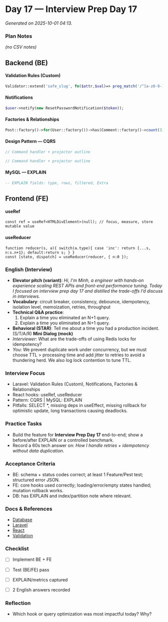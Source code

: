 # Day 17 — Interview Prep Day 17

_Generated on 2025-10-01 04:13._

### Plan Notes
_(no CSV notes)_

## Backend (BE)

#### Validation Rules (Custom)
```php
Validator::extend('safe_slug', fn($attr,$val)=> preg_match('/^[a-z0-9-]+$/',$val));
```

#### Notifications
```php
$user->notify(new ResetPasswordNotification($token));
```

#### Factories & Relationships
```php
Post::factory()->for(User::factory())->has(Comment::factory()->count(3))->create();
```

#### Design Pattern — CQRS
```php
// Command handler + projector outline
```
```php
// Command handler + projector outline
```

#### MySQL — EXPLAIN
```sql
-- EXPLAIN fields: type, rows, filtered, Extra
```

## Frontend (FE)

#### useRef
```tsx
const ref = useRef<HTMLDivElement>(null); // focus, measure, store mutable value
```

#### useReducer
```tsx
function reducer(s, a){ switch(a.type){ case 'inc': return {...s, n:s.n+1}; default:return s; } }
const [state, dispatch] = useReducer(reducer, { n:0 });
```

### English (Interview)
- **Elevator pitch (variant)**: *Hi, I'm Minh, a engineer with hands‑on experience scaling REST APIs and front-end performance tuning. Today I focused on interview prep day 17 and distilled the trade-offs I’d discuss in interviews.*
- **Vocabulary**: circuit breaker, consistency, debounce, idempotency, isolation level, memoization, retries, throughput
- **Technical Q&A practice**:  
  1) Explain a time you eliminated an N+1 query.  
  2) Explain a time you eliminated an N+1 query.
- **Behavioral (STAR)**: Tell me about a time you had a production incident. (S/T/A/R)
**Mini Dialog (mock)**
- *Interviewer*: What are the trade-offs of using Redis locks for idempotency?
- *You*: We prevent duplicate work under concurrency, but we must choose TTL > processing time and add jitter to retries to avoid a thundering herd. We also log lock contention to tune TTL.



### Interview Focus
- Laravel: Validation Rules (Custom), Notifications, Factories & Relationships
- React hooks: useRef, useReducer
- Pattern: CQRS | MySQL: EXPLAIN
- Pitfalls: SELECT *, missing deps in useEffect, missing rollback for optimistic update, long transactions causing deadlocks.


### Practice Tasks
- Build the feature for **Interview Prep Day 17** end-to-end; show a before/after EXPLAIN or a controlled benchmark.
- Record a 60s tech answer on: *How I handle retries + idempotency without data duplication*. 


### Acceptance Criteria
- BE: schema + status codes correct; at least 1 Feature/Pest test; structured error JSON.
- FE: core hooks used correctly; loading/error/empty states handled; mutation rollback works.
- DB: has EXPLAIN and index/partition note where relevant.


### Docs & References
- [Database](https://dev.mysql.com/doc/)
- [Laravel](https://laravel.com/docs)
- [React](https://react.dev/learn)
- [Validation](https://laravel.com/docs/validation)

### Checklist
- [ ] Implement BE + FE
- [ ] Test (BE/FE) pass
- [ ] EXPLAIN/metrics captured
- [ ] 2 English answers recorded


### Reflection
- Which hook or query optimization was most impactful today? Why?
